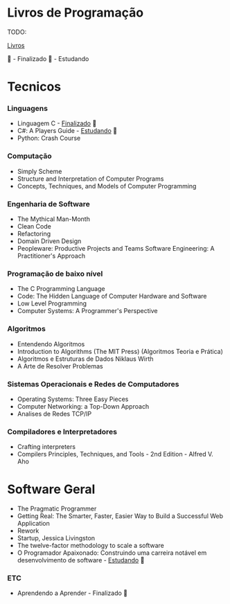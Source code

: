 # Livros de Programação
TODO:

[Livros](https://github.com/cs-books/influential-cs-books)

📙 - Finalizado
📖 - Estudando

# Tecnicos

### Linguagens
- Linguagem C -  [Finalizado](https://github.com/henrique559/linguagemc-luis-damas) 📙
- C#: A Players Guide -  [Estudando](https://github.com/henrique559/Csharp-PlayersGuide) 📖 
- Python: Crash Course  

### Computação
- Simply Scheme
- Structure and Interpretation of Computer Programs
- Concepts, Techniques, and Models of Computer Programming


### Engenharia de Software
- The Mythical Man-Month 
- Clean Code
- Refactoring
- Domain Driven Design
- Peopleware: Productive Projects and Teams
 	Software Engineering: A Practitioner's Approach

### Programação de baixo nível
- The C Programming Language
- Code: The Hidden Language of Computer Hardware and Software
- Low Level Programming
- Computer Systems: A Programmer's Perspective

### Algoritmos
- Entendendo Algoritmos  
- Introduction to Algorithms (The MIT Press) (Algoritmos Teoria e Prática) 
- Algoritmos e Estruturas de Dados Niklaus Wirth
- A Arte de Resolver Problemas

### Sistemas Operacionais e Redes de Computadores
- Operating Systems: Three Easy Pieces
- Computer Networking: a Top-Down Approach
- Analises de Redes TCP/IP

### Compiladores e Interpretadores
- Crafting interpreters
- Compilers Principles, Techniques, and Tools - 2nd Edition - Alfred V. Aho

# Software Geral

- The Pragmatic Programmer
- Getting Real: The Smarter, Faster, Easier Way to Build a Successful Web Application 
- Rework 
- Startup, Jessica Livingston 
- The twelve-factor methodology to scale a software 
- O Programador Apaixonado: Construindo uma carreira notável em desenvolvimento de software - [Estudando](https://github.com/henrique559/O-Programador-apaixonado)  📖 


### ETC

- Aprendendo a Aprender - Finalizado 📙
